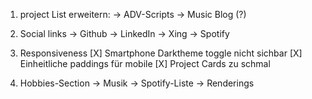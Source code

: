 1. project List erweitern: 
    -> ADV-Scripts
    -> Music Blog (?)

2. Social links
    -> Github
    -> LinkedIn
    -> Xing
    -> Spotify

3. Responsiveness
    [X] Smartphone Darktheme toggle nicht sichbar
    [X] Einheitliche paddings für mobile
    [X] Project Cards zu schmal

4. Hobbies-Section
    -> Musik
    -> Spotify-Liste
    -> Renderings